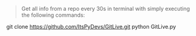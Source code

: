 >Get all info from a repo every 30s in terminal with simply executing the following commands:




git clone https://github.com/ItsPyDevs/GitLive.git
python GitLive.py

